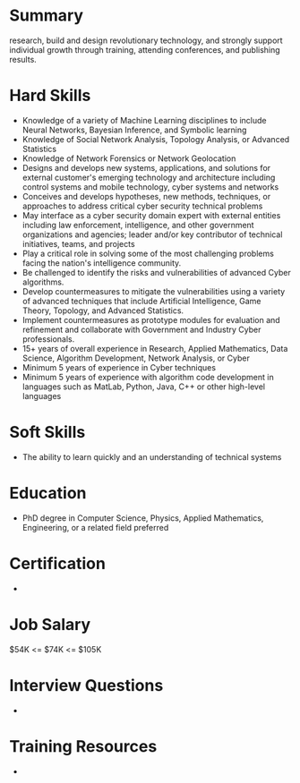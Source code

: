 # Summary
research, build and design revolutionary technology, and strongly support individual growth through training, attending conferences, and publishing results.

# Hard Skills
* Knowledge of a variety of Machine Learning disciplines to include Neural Networks, Bayesian Inference, and Symbolic learning
* Knowledge of Social Network Analysis, Topology Analysis, or Advanced Statistics
* Knowledge of Network Forensics or Network Geolocation
* Designs and develops new systems, applications, and solutions for external customer's emerging technology and architecture including control systems and mobile technology, cyber systems and networks
* Conceives and develops hypotheses, new methods, techniques, or approaches to address critical cyber security technical problems
* May interface as a cyber security domain expert with external entities including law enforcement, intelligence, and other government organizations and agencies; leader and/or key contributor of technical initiatives, teams, and projects
* Play a critical role in solving some of the most challenging problems facing the nation's intelligence community.
* Be challenged to identify the risks and vulnerabilities of advanced Cyber algorithms.
* Develop countermeasures to mitigate the vulnerabilities using a variety of advanced techniques that include Artificial Intelligence, Game Theory, Topology, and Advanced Statistics.
* Implement countermeasures as prototype modules for evaluation and refinement and collaborate with Government and Industry Cyber professionals.
* 15+ years of overall experience in Research, Applied Mathematics, Data Science, Algorithm Development, Network Analysis, or Cyber
* Minimum 5 years of experience in Cyber techniques
* Minimum 5 years of experience with algorithm code development in languages such as MatLab, Python, Java, C++ or other high-level languages

# Soft Skills
* The ability to learn quickly and an understanding of technical systems


# Education
  * PhD degree in Computer Science, Physics, Applied Mathematics, Engineering, or a related field preferred


# Certification
  * 


# Job Salary
$54K <= $74K <= $105K


# Interview Questions
 * 


# Training Resources
  * 



